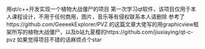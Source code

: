  用qt/c++开发实现一个植物大战僵尸的项目
 第一次学习qt软件，该项目仅用于本人课程设计，不用于任何商用，图片，音乐等有侵权联系本人请删除
 参考了https://github.com/GeeeekExplorer/PVZ 的这篇文章大佬写的用graphicview框架所写的植物大战僵尸，以及b站九夏樱的https://github.com/jiuxiaying/qt-c-pvz
 如果觉得项目不错的话麻烦点个star
